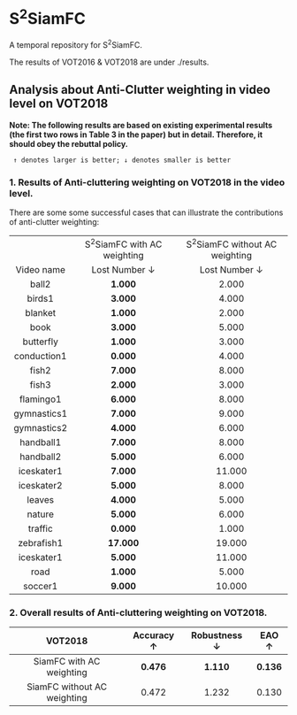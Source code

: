 # S<sup>2</sup>SiamFC
A temporal repository for S<sup>2</sup>SiamFC.

The results of VOT2016 & VOT2018 are under ./results.

## Analysis about Anti-Clutter weighting in video level on VOT2018
<b>Note: The following results are based on existing experimental results (the first two rows in Table 3 in the paper) but in detail. Therefore, it should obey the rebuttal policy.</b>

` ↑ denotes larger is better; ↓ denotes smaller is better`

### 1. Results of Anti-cluttering weighting on VOT2018 in the video level.
There are some some successful cases that can illustrate the contributions of anti-clutter weighting:
<table>
<tr>
<td align="center">  <td colspan=1 align="center"> S<sup>2</sup>SiamFC with AC weighting <td colspan=1 align="center">S<sup>2</sup>SiamFC without AC weighting
<tr>
<td colspan=1 align="center">Video name <td colspan=1 align="center">Lost Number &#8595;<td colspan=1 align="center">Lost Number &#8595;
<tr>
<td colspan=1 align="center">   ball2    <td colspan=1 align="center"> <b>1.000  <td colspan=1 align="center"> 2.000 
 <tr>
<td colspan=1 align="center">   birds1    <td colspan=1 align="center"> <b>3.000  <td colspan=1 align="center"> 4.000 <tr>
<td colspan=1 align="center">   blanket    <td colspan=1 align="center"> <b>1.000  <td colspan=1 align="center"> 2.000 <tr>
<td colspan=1 align="center">   book    <td colspan=1 align="center"> <b>3.000  <td colspan=1 align="center"> 5.000 <tr> 
<td colspan=1 align="center">   butterfly    <td colspan=1 align="center"> <b>1.000  <td colspan=1 align="center"> 3.000 <tr> 
<td colspan=1 align="center">   conduction1    <td colspan=1 align="center"> <b>0.000  <td colspan=1 align="center"> 4.000 <tr> 
  <td colspan=1 align="center">   fish2    <td colspan=1 align="center"> <b>7.000  <td colspan=1 align="center"> 8.000 <tr> 
  <td colspan=1 align="center">   fish3    <td colspan=1 align="center"> <b>2.000  <td colspan=1 align="center"> 3.000 <tr> 
  <td colspan=1 align="center">   flamingo1    <td colspan=1 align="center"> <b>6.000  <td colspan=1 align="center"> 8.000 <tr> 
  <td colspan=1 align="center">   gymnastics1    <td colspan=1 align="center"> <b>7.000  <td colspan=1 align="center"> 9.000 <tr> 
  <td colspan=1 align="center">   gymnastics2    <td colspan=1 align="center"> <b>4.000  <td colspan=1 align="center"> 6.000 <tr> 
  <td colspan=1 align="center">   handball1    <td colspan=1 align="center"> <b>7.000  <td colspan=1 align="center"> 8.000 <tr> 
  <td colspan=1 align="center">   handball2    <td colspan=1 align="center"> <b>5.000  <td colspan=1 align="center"> 6.000 <tr> 
  <td colspan=1 align="center">   iceskater1    <td colspan=1 align="center"> <b>7.000  <td colspan=1 align="center"> 11.000 <tr> 
  <td colspan=1 align="center">   iceskater2    <td colspan=1 align="center"> <b>5.000  <td colspan=1 align="center"> 8.000 <tr> 
  <td colspan=1 align="center">   leaves    <td colspan=1 align="center"> <b>4.000  <td colspan=1 align="center"> 5.000 <tr> 
  <td colspan=1 align="center">   nature    <td colspan=1 align="center"> <b>5.000  <td colspan=1 align="center"> 6.000 <tr> 
  <td colspan=1 align="center">   traffic    <td colspan=1 align="center"> <b>0.000  <td colspan=1 align="center"> 1.000 <tr> 
<td colspan=1 align="center">   zebrafish1    <td colspan=1 align="center"> <b>17.000  <td colspan=1 align="center"> 19.000 <tr>
<td colspan=1 align="center">  iceskater1   <td colspan=1 align="center"> <b>5.000   <td colspan=1 align="center"> 11.000 <tr>
<td colspan=1 align="center">     road   <td colspan=1 align="center"> <b>1.000  <td colspan=1 align="center"> 5.000  
 <tr>
<td colspan=1 align="center">   soccer1    <td colspan=1 align="center"> <b>9.000 <td colspan=1 align="center"> 10.000 <tr>
<tr>
 
</table>

### 2. Overall results of Anti-cluttering weighting on VOT2018.
|   VOT2018   | Accuracy &#8593;   | Robustness &#8595; | EAO &#8593; |
|:---: | :---:  | :---:  | :---:  |
|SiamFC with AC weighting| <b>0.476</b>  | <b>1.110</b>  | <b>0.136</b> |
|SiamFC without AC weighting| 0.472  | 1.232  | 0.130 |


